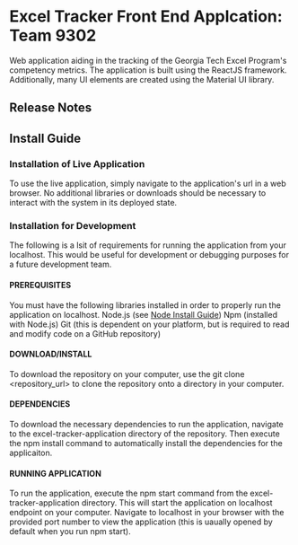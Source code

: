 # Excel Tracker Front End Applcation: Team 9302

Web application aiding in the tracking of the Georgia Tech Excel Program's competency metrics. The application is built using the ReactJS framework. Additionally, many UI elements are created using the Material UI library. 

## Release Notes


## Install Guide

### Installation of Live Application
To use the live application, simply navigate to the application's url in a web browser. No additional libraries or downloads should be necessary to interact with the system in its deployed state.

### Installation for Development
The following is a lsit of requirements for running the application from your localhost. This would be useful for development or debugging purposes for a future development team.

#### PREREQUISITES 
You must have the following libraries installed in order to properly run the application on localhost.
  Node.js (see [Node Install Guide](https://nodejs.org/en/download/))
  Npm (installed with Node.js)
  Git (this is dependent on your platform, but is required to read and modify code on a GitHub repository)

#### DOWNLOAD/INSTALL
To download the repository on your computer, use the git clone <repository_url> to clone the repository onto a directory in your computer.

#### DEPENDENCIES
To download the necessary dependencies to run the application, navigate to the excel-tracker-application directory of the repository. Then execute the npm install command to automatically install the dependencies for the applicaiton.

#### RUNNING APPLICATION
To run the application, execute the npm start command from the excel-tracker-application directory. This will start the application on localhost endpoint on your computer. Navigate to localhost in your browser with the provided port number to view the application (this is uaually opened by default when you run npm start).


#




